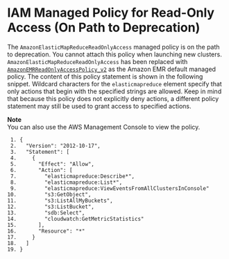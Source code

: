 # IAM Managed Policy for Read\-Only Access \(On Path to Deprecation\)<a name="emr-managed-policy-readonly"></a>

The `AmazonElasticMapReduceReadOnlyAccess` managed policy is on the path to deprecation\. You cannot attach this policy when launching new clusters\. `AmazonElasticMapReduceReadOnlyAccess` has been replaced with [`AmazonEMRReadOnlyAccessPolicy_v2`](emr-managed-policy-readonly-v2.md) as the Amazon EMR default managed policy\. The content of this policy statement is shown in the following snippet\. Wildcard characters for the `elasticmapreduce` element specify that only actions that begin with the specified strings are allowed\. Keep in mind that because this policy does not explicitly deny actions, a different policy statement may still be used to grant access to specified actions\.

**Note**  
You can also use the AWS Management Console to view the policy\.

```
 1. {
 2.   "Version": "2012-10-17",
 3.   "Statement": [
 4.     {
 5.       "Effect": "Allow",
 6.       "Action": [
 7.         "elasticmapreduce:Describe*",
 8.         "elasticmapreduce:List*",
 9.         "elasticmapreduce:ViewEventsFromAllClustersInConsole"
10.         "s3:GetObject",
11.         "s3:ListAllMyBuckets",
12.         "s3:ListBucket",
13.         "sdb:Select",
14.         "cloudwatch:GetMetricStatistics"
15.       ],
16.       "Resource": "*"
17.     }
18.   ]
19. }
```
